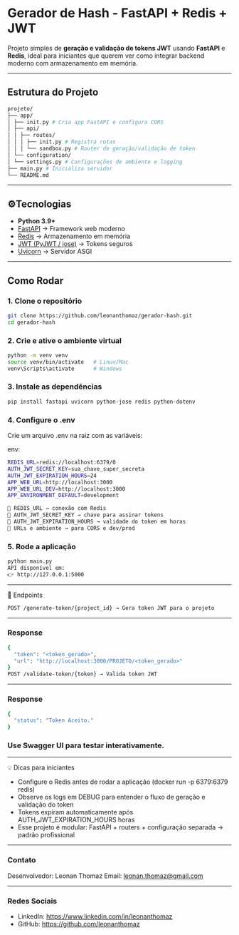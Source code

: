 # Gerador de Hash - FastAPI + Redis + JWT

Projeto simples de **geração e validação de tokens JWT** usando **FastAPI** e **Redis**, ideal para iniciantes que querem ver como integrar backend moderno com armazenamento em memória.  

---

## Estrutura do Projeto
```bash
projeto/
├── app/
│ ├── init.py # Cria app FastAPI e configura CORS
│ ├── api/
│ │ ├── routes/
│ │ │ ├── init.py # Registra rotas
│ │ │ └── sandbox.py # Router de geração/validação de token
│ └── configuration/
│ └── settings.py # Configurações de ambiente e logging
├── main.py # Inicializa servidor
└── README.md
```
---

## ⚙Tecnologias
- **Python 3.9+**  
- [FastAPI](https://fastapi.tiangolo.com/) → Framework web moderno  
- [Redis](https://redis.io/) → Armazenamento em memória  
- [JWT (PyJWT / jose)](https://python-jose.readthedocs.io/) → Tokens seguros  
- [Uvicorn](https://www.uvicorn.org/) → Servidor ASGI

---

## Como Rodar

### 1. Clone o repositório
```bash
git clone https://github.com/leonanthomaz/gerador-hash.git
cd gerador-hash
```

### 2. Crie e ative o ambiente virtual
```bash
python -m venv venv
source venv/bin/activate   # Linux/Mac
venv\Scripts\activate      # Windows
```

### 3. Instale as dependências
```bash
pip install fastapi uvicorn python-jose redis python-dotenv
```

### 4. Configure o .env
Crie um arquivo .env na raiz com as variáveis:

env:
```bash
REDIS_URL=redis://localhost:6379/0
AUTH_JWT_SECRET_KEY=sua_chave_super_secreta
AUTH_JWT_EXPIRATION_HOURS=24
APP_WEB_URL=http://localhost:3000
APP_WEB_URL_DEV=http://localhost:3000
APP_ENVIRONMENT_DEFAULT=development
```

```bash
🔹 REDIS_URL → conexão com Redis
🔹 AUTH_JWT_SECRET_KEY → chave para assinar tokens
🔹 AUTH_JWT_EXPIRATION_HOURS → validade do token em horas
🔹 URLs e ambiente → para CORS e dev/prod
```

### 5. Rode a aplicação
```bash
python main.py
API disponível em:
👉 http://127.0.0.1:5000
```

---

📖 Endpoints
```bash
POST /generate-token/{project_id} → Gera token JWT para o projeto
```

---

### Response
```bash
{
  "token": "<token_gerado>",
  "url": "http://localhost:3000/PROJETO/<token_gerado>"
}
POST /validate-token/{token} → Valida token JWT
```

---

### Response
```bash
{
  "status": "Token Aceito."
}
```

### Use Swagger UI para testar interativamente.

---

💡 Dicas para iniciantes
- Configure o Redis antes de rodar a aplicação (docker run -p 6379:6379 redis)
- Observe os logs em DEBUG para entender o fluxo de geração e validação do token
- Tokens expiram automaticamente após AUTH_JWT_EXPIRATION_HOURS horas
- Esse projeto é modular: FastAPI + routers + configuração separada → padrão profissional

---

### Contato
Desenvolvedor: Leonan Thomaz
Email: leonan.thomaz@gmail.com

---

### Redes Sociais

- LinkedIn: https://www.linkedin.com/in/leonanthomaz
- GitHub: https://github.com/leonanthomaz
